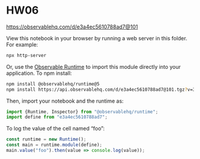 # HW06

https://observablehq.com/d/e3a4ec5610788ad7@101

View this notebook in your browser by running a web server in this folder. For
example:

~~~sh
npx http-server
~~~

Or, use the [Observable Runtime](https://github.com/observablehq/runtime) to
import this module directly into your application. To npm install:

~~~sh
npm install @observablehq/runtime@5
npm install https://api.observablehq.com/d/e3a4ec5610788ad7@101.tgz?v=3
~~~

Then, import your notebook and the runtime as:

~~~js
import {Runtime, Inspector} from "@observablehq/runtime";
import define from "e3a4ec5610788ad7";
~~~

To log the value of the cell named “foo”:

~~~js
const runtime = new Runtime();
const main = runtime.module(define);
main.value("foo").then(value => console.log(value));
~~~
